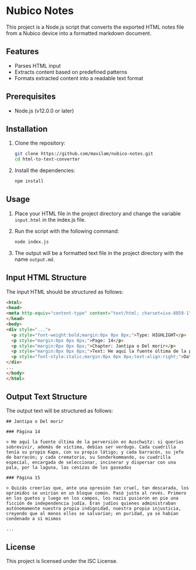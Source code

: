 # Nubico Notes

This project is a Node.js script that converts the exported HTML notes file from a Nubico device into a formatted markdown document. 

## Features

- Parses HTML input
- Extracts content based on predefined patterns
- Formats extracted content into a readable text format

## Prerequisites

- Node.js (v12.0.0 or later)

## Installation

1. Clone the repository:
   ```sh
   git clone https://github.com/mavilam/nubico-notes.git
   cd html-to-text-converter
   ```

2. Install the dependencies:
   ```sh
   npm install
   ```

## Usage

1. Place your HTML file in the project directory and change the variable `input.html` in the index.js file.

2. Run the script with the following command:
   ```sh
   node index.js
   ```

3. The output will be a formatted text file in the project directory with the name `output.md`.

## Input HTML Structure

The input HTML should be structured as follows:
```html
<html>
<head>
<meta http-equiv="content-type" content="text/html; charset=iso-8859-1"/>
</head>
<body>
<div style="...">
  <p style="font-weight:bold;margin:0px 0px 8px;">Type: HIGHLIGHT</p>
  <p style="margin:0px 0px 8px;">Page: 14</p>
  <p style="margin:0px 0px 8px;">Chapter: Jantipa o Del morir</p>
  <p style="margin:0px 0px 8px;">Text: He aquí la fuente última de la perversión en Auschwitz...</p>
  <p style="font-style:italic;margin:0px 0px 8px;text-align:right;">Date: Tue Feb 21 09:01:51 2023</p>
</div>
...
</body>
</html>
```

## Output Text Structure

The output text will be structured as follows:
```
## Jantipa o Del morir

### Página 14

> He aquí la fuente última de la perversión en Auschwitz: si querías sobrevivir, además de víctima, debías ser verdugo. Cada cuadrilla tenía su propio Kapo, con su propio látigo; y cada barracón, su jefe de barracón; y cada crematorio, su Sonderkommando, su cuadrilla especial, encargada de seleccionar, incinerar y dispersar con una pala, por la laguna, las cenizas de los gaseados

### Página 15

> Quizás creerías que, ante una opresión tan cruel, tan descarada, los oprimidos se unirían en un bloque común. Pasó justo al revés. Primero en los guetos y luego en los campos, los nazis pusieron en pie una ficción de independencia judía. Eran judíos quienes administraban autónomamente nuestra propia indignidad, nuestra propia injusticia, creyendo que al menos ellos se salvarían; en puridad, ya se habían condenado a sí mismos

...
```

## License

This project is licensed under the ISC License. 
